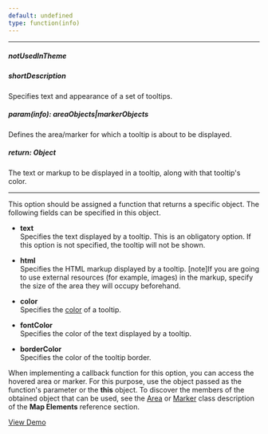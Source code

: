 ```yaml
---
default: undefined
type: function(info)
---
```

---
##### notUsedInTheme

##### shortDescription
Specifies text and appearance of a set of tooltips.

##### param(info): areaObjects|markerObjects
Defines the area/marker for which a tooltip is about to be displayed.

##### return: Object
The text or markup to be displayed in a tooltip, along with that tooltip's color.

---
This option should be assigned a function that returns a specific object. The following fields can be specified in this object.

- **text**		
Specifies the text displayed by a tooltip. This is an obligatory option. If this option is not specified, the tooltip will not be shown.

- **html**		
Specifies the HTML markup displayed by a tooltip.
[note]If you are going to use external resources (for example, images) in the markup, specify the size of the area they will occupy beforehand.

- **color**		
Specifies the [color](/api-reference/20%20Data%20Visualization%20Widgets/BaseWidget/1%20Configuration/tooltip/color.md '/Documentation/ApiReference/Data_Visualization_Widgets/dxVectorMap/Configuration/tooltip/#color') of a tooltip.

- **fontColor**		
Specifies the color of the text displayed by a tooltip.

- **borderColor**		
Specifies the color of the tooltip border.

When implementing a callback function for this option, you can access the hovered area or marker. For this purpose, use the object passed as the function's parameter or the **this** object. To discover the members of the obtained object that can be used, see the [Area](/api-reference/20%20Data%20Visualization%20Widgets/dxVectorMap/7%20Map%20Elements/Area '/Documentation/ApiReference/Data_Visualization_Widgets/dxVectorMap/Map_Elements/Area/') or [Marker](/api-reference/20%20Data%20Visualization%20Widgets/dxVectorMap/7%20Map%20Elements/Marker '/Documentation/ApiReference/Data_Visualization_Widgets/dxVectorMap/Map_Elements/Marker/') class description of the **Map Elements** reference section.

<a href="https://js.devexpress.com/Demos/WidgetsGallery/Demo/Vector_Map/ColorsCustomization/jQuery/Light/" class="button orange small fix-width-155" style="margin-right: 20px;" target="_blank">View Demo</a>
